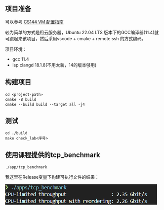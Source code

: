 ## 项目准备

可以参考 [CS144 VM 配置指南](https://web.stanford.edu/class/cs144/vm_howto)

较为简单的方式是租云服务器，Ubuntu 22.04 LTS 版本下的GCC编译器(11.4)就可跑起来该项目，然后采用vscode + cmake + remote ssh 的方式编码。

项目环境：
- gcc 11.4
- lsp clangd 18.1.8(不用太新，14的版本够用)

## 构建项目

```shell
cd <project-path>
cmake -B build
cmake --build build --target all -j4
```

## 测试

```shell
cd ./build
make check_lab<序号>
```

## 使用课程提供的tcp_benchmark

```shell
./app/tcp_benchmark
```

我这里在Release变量下构建可执行文件的结果：

![](img/speed_benchmark.png)
